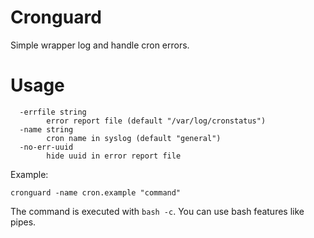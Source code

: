 # Cronguard

Simple wrapper log and handle cron errors.

# Usage

```
  -errfile string
    	error report file (default "/var/log/cronstatus")
  -name string
    	cron name in syslog (default "general")
  -no-err-uuid
    	hide uuid in error report file
```

Example:

```
cronguard -name cron.example "command"
```

The command is executed with `bash -c`. You can use bash features like pipes.
